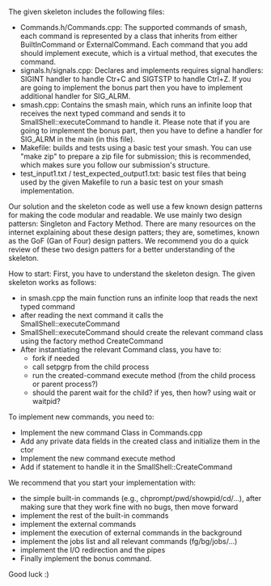 
The given skeleton includes the following files:
- Commands.h/Commands.cpp: The supported commands of smash, each command is represented by a class that inherits from either BuiltInCommand or ExternalCommand. Each command that you add should implement execute, which is a virtual method, that executes the command.
- signals.h/signals.cpp: Declares and implements requires signal handlers: SIGINT handler to handle Ctr+C and SIGTSTP to handle Ctrl+Z. If you are going to implement the bonus part then you have to implement additional handler for SIG_ALRM.
- smash.cpp: Contains the smash main, which runs an infinite loop that receives the next typed command and sends it to SmallShell::executeCommand to handle it. Please note that if you are going to implement the bonus part, then you have to define a handler for SIG_ALRM in the main (in this file).
- Makefile: builds and tests using a basic test your smash. You can use "make zip" to prepare a zip file for submission; this is recommended, which makes sure you follow our submission's structure. 
- test_input1.txt / test_expected_output1.txt: basic test files that being used by the given Makefile to run a basic test on your smash implementation. 

Our solution and the skeleton code as well use a few known design patterns for making the code modular and readable. We use mainly two design pattersn: Singleton and Factory Method. There are many resources on the internet explaining about these design patters; they are, sometimes, known as the GoF (Gan of Four) design patters. We recommend you do a quick review of these two design patters for a better understanding of the skeleton.

How to start:
First, you have to understand the skeleton design.
The given skeleton works as follows:
- in smash.cpp the main function runs an infinite loop that reads the next typed command
- after reading the next command it calls the SmallShell::executeCommand
- SmallShell::executeCommand should create the relevant command class using the factory method CreateCommand
- After instantiating the relevant Command class, you have to:
	- fork if needed
	- call setpgrp from the child process
	- run the created-command execute method (from the child process or parent process?)
	- should the parent wait for the child? if yes, then how? using wait or waitpid?

To implement new commands, you need to:
- Implement the new command Class in Commands.cpp
- Add any private data fields in the created class and initialize them in the ctor
- Implement the new command execute method
- Add if statement to handle it in the SmallShell::CreateCommand

We recommend that you start your implementation with:
- the simple built-in commands (e.g., chprompt/pwd/showpid/cd/...), after making sure that they work fine with no bugs, then move forward
- implement the rest of the built-in commands 
- implement the external commands
- implement the execution of external commands in the background
- implement the jobs list and all relevant commands (fg/bg/jobs/...) 
- implement the I/O redirection and the pipes
- Finally implement the bonus command.

Good luck :)

